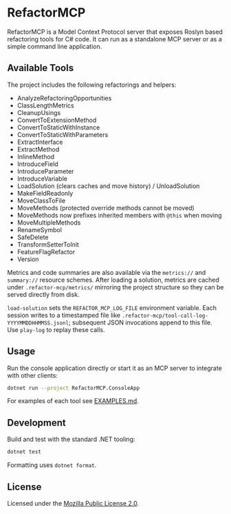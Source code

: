 # RefactorMCP

RefactorMCP is a Model Context Protocol server that exposes Roslyn based refactoring tools for C# code. It can run as a standalone MCP server or as a simple command line application.

## Available Tools

The project includes the following refactorings and helpers:

- AnalyzeRefactoringOpportunities
- ClassLengthMetrics
- CleanupUsings
- ConvertToExtensionMethod
- ConvertToStaticWithInstance
- ConvertToStaticWithParameters
- ExtractInterface
- ExtractMethod
- InlineMethod
- IntroduceField
- IntroduceParameter
- IntroduceVariable
- LoadSolution (clears caches and move history) / UnloadSolution
- MakeFieldReadonly
- MoveClassToFile
- MoveMethods (protected override methods cannot be moved)
- MoveMethods now prefixes inherited members with `@this` when moving
- MoveMultipleMethods
- RenameSymbol
- SafeDelete
- TransformSetterToInit
- FeatureFlagRefactor
- Version

Metrics and code summaries are also available via the `metrics://` and `summary://` resource schemes. After loading a solution, metrics are cached under `.refactor-mcp/metrics/` mirroring the project structure so they can be served directly from disk.

`load-solution` sets the `REFACTOR_MCP_LOG_FILE` environment variable. Each session writes to a timestamped file like `.refactor-mcp/tool-call-log-YYYYMMDDHHMMSS.jsonl`; subsequent JSON invocations append to this file. Use `play-log` to replay these calls.

## Usage

Run the console application directly or start it as an MCP server to integrate with other clients:

```bash
dotnet run --project RefactorMCP.ConsoleApp
```

For examples of each tool see [EXAMPLES.md](./EXAMPLES.md).

## Development

Build and test with the standard .NET tooling:

```bash
dotnet test
```

Formatting uses `dotnet format`.

## License

Licensed under the [Mozilla Public License 2.0](https://www.mozilla.org/MPL/2.0/).
